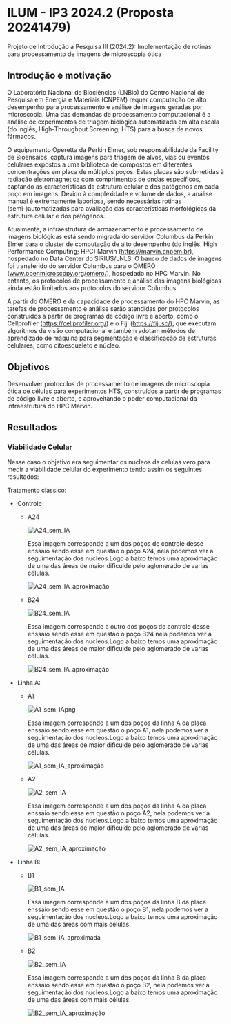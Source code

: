 # ILUM - IP3 2024.2 (Proposta 20241479)

Projeto de Introdução a Pesquisa III (2024.2): Implementação de rotinas para processamento de imagens de microscopia ótica

## Introdução e motivação

O Laboratório Nacional de Biociências (LNBio) do Centro Nacional de Pesquisa em Energia e Materiais (CNPEM) requer computação de alto desempenho para processamento e análise de imagens geradas por microscopia. Uma das demandas de processamento computacional é a análise de experimentos de triagem biológica automatizada em alta escala (do inglês, High-Throughput Screening; HTS) para a busca de novos fármacos.

O equipamento Operetta da Perkin Elmer, sob responsabilidade da Facility de Bioensaios, captura imagens para triagem de alvos, vias ou eventos celulares expostos a uma biblioteca de compostos em diferentes concentrações em placa de múltiplos poços. Estas placas são submetidas à radiação eletromagnética com comprimentos de ondas específicos, captando as características da estrutura celular e dos patógenos em cada poço em imagens. Devido à complexidade e volume de dados, a análise manual é extremamente laboriosa, sendo necessárias rotinas (semi-)automatizadas para avaliação das características morfológicas da estrutura celular e dos patógenos.

Atualmente, a infraestrutura de armazenamento e processamento de imagens biológicas está sendo migrada do servidor Columbus da Perkin Elmer para o cluster de computação de alto desempenho (do inglês, High Performance Computing; HPC) Marvin (https://marvin.cnpem.br), hospedado no Data Center do SIRIUS/LNLS. O banco de dados de imagens foi transferido do servidor Columbus para o OMERO (www.openmicroscopy.org/omero/), hospedado no HPC Marvin. No entanto, os protocolos de processamento e análise das imagens biológicas ainda estão limitados aos protocolos do servidor Columbus. 

A partir do OMERO e da capacidade de processamento do HPC Marvin, as tarefas de processamento e análise serão atendidas por protocolos construídos a partir de programas de código livre e aberto, como o Cellprofiler (https://cellprofiler.org/) e o Fiji (https://fiji.sc/), que executam algoritmos de visão computacional e também adotam métodos de aprendizado de máquina para segmentação e classificação de estruturas celulares, como citoesqueleto e núcleo.

## Objetivos

Desenvolver protocolos de processamento de imagens de microscopia ótica de células para experimentos HTS, construídos a partir de programas de código livre e aberto, e aproveitando o poder computacional da infraestrutura do HPC Marvin.

## Resultados

### Viabilidade Celular

Nesse caso o objetivo era seguimentar os nucleos da celulas vero para medir a viabilidade celular do experimento tendo assim os seguintes resultados:

Tratamento classico:

- Controle
  
   - A24

     ![A24_sem_IA](https://github.com/user-attachments/assets/8140a827-dde4-47fe-818f-12b94d0ee1df)

     Essa imagem corresponde a um dos poços de controle desse enssaio sendo esse em questão o poço A24, nela podemos ver a seguimentação dos nucleos.Logo a baixo temos uma aproximação de uma das áreas de maior dificulde pelo aglomerado de varias células.

     ![A24_sem_IA_aproximação](https://github.com/user-attachments/assets/6744f75a-b712-403e-bcff-ab20f606a861)

   - B24
     
     ![B24_sem_IA](https://github.com/user-attachments/assets/7bbaef36-1e00-4bcb-bbad-fe23bdb35be7)

     Essa imagem corresponde a outro dos poços de controle desse enssaio sendo esse em questão o poço B24 nela podemos ver a seguimentação dos nucleos.Logo a baixo temos uma aproximação de uma das áreas de maior dificulde pelo aglomerado de varias células.
     
     ![B24_sem_IA_aproximação](https://github.com/user-attachments/assets/4da79f6c-b897-4800-a669-d3b4a93200e3)

- Linha A:

   - A1
  
     ![A1_sem_IApng](https://github.com/user-attachments/assets/48d7c4f4-957f-414c-bf96-adac0b8d85fa)
  
     Essa imagem corresponde a um dos poços da linha A da placa enssaio sendo esse em questão o poço A1, nela podemos ver a seguimentação dos nucleos.Logo a baixo temos uma aproximação de uma das áreas de maior dificulde pelo aglomerado de varias células.
  
     ![A1_sem_IA_aproximação](https://github.com/user-attachments/assets/8117f7d8-a6b4-4c28-bc11-59276888afda)
  
   - A2
  
     ![A2_sem_IA](https://github.com/user-attachments/assets/e1e02beb-6bef-47f8-98e7-d3c715e92e09)
     
     Essa imagem corresponde a um dos poços da linha A da placa enssaio sendo esse em questão o poço A2, nela podemos ver a seguimentação dos nucleos.Logo a baixo temos uma aproximação de uma das áreas de maior dificulde pelo aglomerado de varias células.

     ![A2_sem_IA_aproximação](https://github.com/user-attachments/assets/fb481084-9b38-4a5d-93e6-d6d828e549c3)

- Linha B:

   - B1
  
     ![B1_sem_IA](https://github.com/user-attachments/assets/caa6a6fb-a93a-4e76-886c-c031c049d5f3)
  
     Essa imagem corresponde a um dos poços da linha B da placa enssaio sendo esse em questão o poço B1, nela podemos ver a seguimentação dos nucleos.Logo a baixo temos uma aproximação de uma das áreas com mais células.
  
      ![B1_sem_IA_aproximada](https://github.com/user-attachments/assets/10df32e4-92a4-43a6-bc4b-a7827263dcca)
  
   - B2
  
     ![B2_sem_IA](https://github.com/user-attachments/assets/e19729f0-59c2-473a-9512-793129580e06)
     
     Essa imagem corresponde a um dos poços da linha B da placa enssaio sendo esse em questão o poço B2, nela podemos ver a seguimentação dos nucleos.Logo a baixo temos uma aproximação de uma das áreas com mais células.

     ![B2_sem_IA_aproximação](https://github.com/user-attachments/assets/a078a9bd-7b97-4b99-a7cf-92cade075b49)


